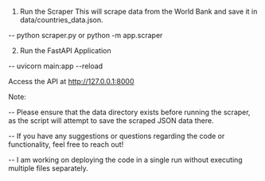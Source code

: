1. Run the Scraper This will scrape data from the World Bank and save it in data/countries_data.json.

-- python scraper.py or python -m app.scraper

2. Run the FastAPI Application

-- uvicorn main:app --reload

Access the API at http://127.0.0.1:8000

Note: 

-- Please ensure that the data directory exists before running the scraper, as the script will attempt to save the scraped JSON data there.

-- If you have any suggestions or questions regarding the code or functionality, feel free to reach out!

-- I am working on deploying the code in a single run without executing multiple files separately.